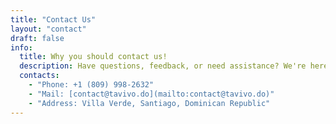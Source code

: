 ```yaml
---
title: "Contact Us"
layout: "contact"
draft: false
info: 
  title: Why you should contact us!
  description: Have questions, feedback, or need assistance? We're here to help! Reach out to us using the contact information provided below, or simply fill out the contact form and we'll get back to you as soon as possible.
  contacts: 
    - "Phone: +1 (809) 998-2632"
    - "Mail: [contact@tavivo.do](mailto:contact@tavivo.do)"
    - "Address: Villa Verde, Santiago, Dominican Republic"
---
```

